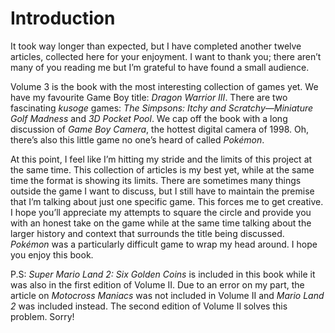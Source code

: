 # Introduction
It took way longer than expected, but I have completed another twelve articles, collected here for your enjoyment. I want to thank you; there aren’t many of you reading me but I’m grateful to have found a small audience.

Volume 3 is the book with the most interesting collection of games yet. We have my favourite Game Boy title: *Dragon Warrior III*. There are two fascinating *kusoge* games: *The Simpsons: Itchy and Scratchy—Miniature Golf Madness* and *3D Pocket Pool*. We cap off the book with a long discussion of *Game Boy Camera*, the hottest digital camera of 1998. Oh, there’s also this little game no one’s heard of called *Pokémon*.

At this point, I feel like I’m hitting my stride and the limits of this project at the same time. This collection of articles is my best yet, while at the same time the format is showing its limits. There are sometimes many things outside the game I want to discuss, but I still have to maintain the premise that I’m talking about just one specific game. This forces me to get creative. I hope you’ll appreciate my attempts to square the circle and provide you with an honest take on the game while at the same time talking about the larger history and context that surrounds the title being discussed. *Pokémon* was a particularly difficult game to wrap my head around. I hope you enjoy this book.

P.S: *Super Mario Land 2: Six Golden Coins* is included in this book while it was also in the first edition of Volume II. Due to an error on my part, the article on *Motocross Maniacs* was not included in Volume II and *Mario Land 2* was included instead. The second edition of Volume II solves this problem. Sorry!
